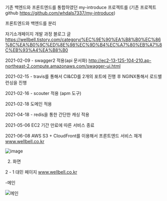 기존 백엔드와 프론트엔드를 통합하였던 my-introduce 프로젝트를 (기존 프로젝트 github https://github.com/whdals7337/my-introduce)

프론트엔드와 백엔드를 분리

자기소개페이지 개발 과정 블로그 글
https://wellbell.tistory.com/category/%EC%9E%90%EA%B8%B0%EC%86%8C%EA%B0%9C%ED%8E%98%EC%9D%B4%EC%A7%80%EB%A7%8C%EB%93%A4%EA%B8%B0

2021-02-09 - swagger2 적용(api 문서화)
http://ec2-13-125-104-210.ap-northeast-2.compute.amazonaws.com/swagger-ui.html

2021-02-15 - travis를 통해서 CI&CD를 2개의 포트에 진행 후 NGINX통해서 로드밸런싱을 진행

2021-02-16 - scouter 적용 (apm 도구)

2021-02-18 도메인 적용

2021-04-18 - redis을 통한 간단한 캐싱 적용

2021-05-06 EC2 기간 만료에 따른 서비스 종료

2021-06-08 AWS S3 + CloudFront를 이용해서 프론트엔드 서비스 재개 www.wellbell.co.kr

![image](https://user-images.githubusercontent.com/55545105/121142595-1ee63980-c877-11eb-8c42-bbddd0c26898.png)

2. 화면

2 - 1 대민 페이지 www.wellbell.co.kr

-메인

![메인](https://user-images.githubusercontent.com/55545105/103889366-a5141d80-5129-11eb-967c-a39713632c1e.PNG)
